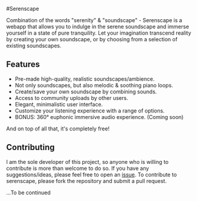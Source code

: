 #Serenscape

Combination of the words "serenity" & "soundscape" - Serenscape is a webapp that allows you to indulge in the serene soundscape and immerse yourself in a state of pure tranquility. Let your imagination transcend reality by creating your own soundscape, or by choosing from a selection of existing soundscapes.

## Features

- Pre-made high-quality, realistic soundscapes/ambience.
- Not only soundscapes, but also melodic & soothing piano loops.
- Create/save your own soundscape by combining sounds.
- Access to community uploads by other users.
- Elegant, minimalistic user interface.
- Customize your listening experience with a range of options.
- BONUS: 360° euphonic immersive audio experience. (Coming soon)

And on top of all that, it's completely free!

## Contributing

I am the sole developer of this project, so anyone who is willing to contribute is more than welcome to do so. If you have any suggestions/ideas, please feel free to open an [issue](https://github.com/Sls0n/serenscape/issues). To contribute to serenscape, please fork the repository and submit a pull request.

...To be continued
